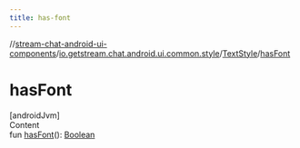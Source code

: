 ```yaml
---
title: has-font
---
```

//[stream-chat-android-ui-components](../../../index.md)/[io.getstream.chat.android.ui.common.style](../index.md)/[TextStyle](index.md)/[hasFont](hasFont.md)



# hasFont  
[androidJvm]  
Content  
fun [hasFont](hasFont.md)(): [Boolean](https://kotlinlang.org/api/latest/jvm/stdlib/kotlin/-boolean/index.html)  



